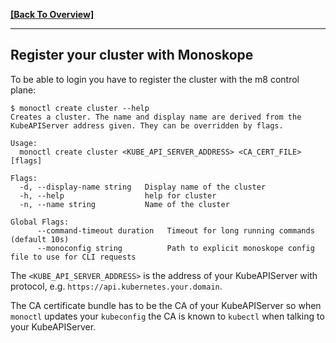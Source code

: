 **[[Back To Overview]](../README.md)**

---

## Register your cluster with Monoskope

To be able to login you have to register the cluster with the m8 control plane:

```shell
$ monoctl create cluster --help
Creates a cluster. The name and display name are derived from the KubeAPIServer address given. They can be overridden by flags.

Usage:
  monoctl create cluster <KUBE_API_SERVER_ADDRESS> <CA_CERT_FILE> [flags]

Flags:
  -d, --display-name string   Display name of the cluster
  -h, --help                  help for cluster
  -n, --name string           Name of the cluster

Global Flags:
      --command-timeout duration   Timeout for long running commands (default 10s)
      --monoconfig string          Path to explicit monoskope config file to use for CLI requests
```

The `<KUBE_API_SERVER_ADDRESS>` is the address of your KubeAPIServer with protocol, e.g.
`https://api.kubernetes.your.domain`.

The CA certificate bundle has to be the CA of your KubeAPIServer so when
`monoctl` updates your `kubeconfig` the CA is known to `kubectl` when talking
to your KubeAPIServer.
